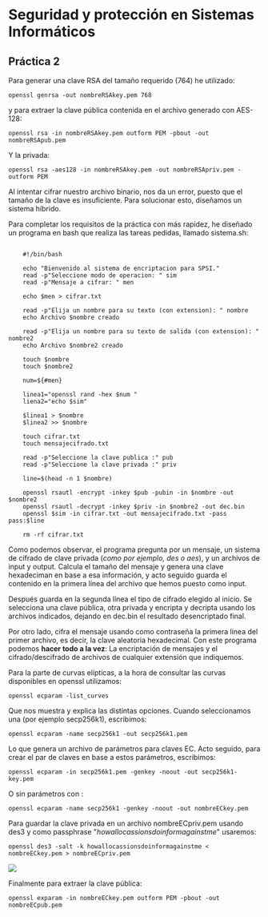 # Seguridad y protección en Sistemas Informáticos
## Práctica 2

Para generar una clave RSA del tamaño requerido (764) he utilizado:

    openssl genrsa -out nombreRSAkey.pem 768

y para extraer la clave pública contenida en el archivo generado con AES-128:

    openssl rsa -in nombreRSAkey.pem outform PEM -pbout -out nombreRSApub.pem

Y la privada:

    openssl rsa -aes128 -in nombreRSAkey.pem -out nombreRSApriv.pem -outform PEM

Al intentar cifrar nuestro archivo binario, nos da un error, puesto que el tamaño de la clave es insuficiente. Para solucionar esto, diseñamos un sistema híbrido.

Para completar los requisitos de la práctica con más rapidez, he diseñado un programa en bash que realiza las tareas pedidas, llamado sistema.sh:

```

    #!/bin/bash

    echo "Bienvenido al sistema de encriptacion para SPSI."
    read -p"Seleccione modo de operacion: " sim
    read -p"Mensaje a cifrar: " men

    echo $men > cifrar.txt

    read -p"Elija un nombre para su texto (con extension): " nombre
    echo Archivo $nombre creado

    read -p"Elija un nombre para su texto de salida (con extension): " nombre2
    echo Archivo $nombre2 creado

    touch $nombre
    touch $nombre2

    num=${#men}

    linea1="openssl rand -hex $num "
    liena2="echo $sim"

    $linea1 > $nombre
    $linea2 >> $nombre

    touch cifrar.txt
    touch mensajecifrado.txt

    read -p"Seleccione la clave publica :" pub
    read -p"Seleccione la clave privada :" priv

    line=$(head -n 1 $nombre)

    openssl rsautl -encrypt -inkey $pub -pubin -in $nombre -out $nombre2
    openssl rsautl -decrypt -inkey $priv -in $nombre2 -out dec.bin
    openssl $sim -in cifrar.txt -out mensajecifrado.txt -pass pass:$line

    rm -rf cifrar.txt
```

Como podemos observar, el programa pregunta por un mensaje, un sistema de cifrado de clave privada (_como por ejemplo, des o aes_), y un archivos de input y output.  Calcula el tamaño del mensaje y genera una clave hexadeciman en base a esa información, y acto seguido guarda el contenido en la primera línea del archivo que hemos puesto como input.

Después guarda en la segunda línea el tipo de cifrado elegido al inicio. Se selecciona una clave pública, otra privada y encripta y decripta usando los archivos indicados, dejando en dec.bin el resultado desencriptado final.

Por otro lado, cifra el mensaje usando como contraseña la primera línea del primer archivo, es decir, la clave aleatoria hexadecimal. Con este programa podemos **hacer todo a la vez**: La encriptación de mensajes y el cifrado/descifrado de archivos de cualquier extensión que indiquemos.

Para la parte de curvas elípticas, a la hora de consultar las curvas disponibles en openssl utilizamos:

    openssl ecparam -list_curves

Que nos muestra y explica las distintas opciones. Cuando seleccionamos una (por ejemplo secp256k1), escribimos:

    openssl ecparam -name secp256k1 -out secp256k1.pem
    
Lo que genera un archivo de parámetros para claves EC. Acto seguido, para crear el par de claves en base a estos parámetros, escribimos:

	openssl ecparam -in secp256k1.pem -genkey -noout -out secp256k1-key.pem
	
O sin parámetros con :

	openssl ecparam -name secp256k1 -genkey -noout -out nombreECkey.pem
	
Para guardar la clave privada en un archivo nombreECpriv.pem usando des3 y como passphrase "_howallocassionsdoinformagainstme_" usaremos:

	openssl des3 -salt -k howallocassionsdoinformagainstme < nombreECkey.pem > nombreECpriv.pem
	
![](/home/inversealien/clases1718/SSI/practica_2/images/nombreECpriv_ghex.png) 

Finalmente para extraer la clave pública:

    openssl exparam -in nombreECkey.pem outform PEM -pbout -out nombreECpub.pem